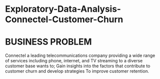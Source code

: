 # Exploratory-Data-Analysis-Connectel-Customer-Churn

# BUSINESS PROBLEM
Connectel a leading telecommunications company providing a wide range of services including phone, internet, and TV streaming to a diverse customer base wants to;
Gain insights into the factors that contribute to customer churn and develop strategies
To improve customer retention.
